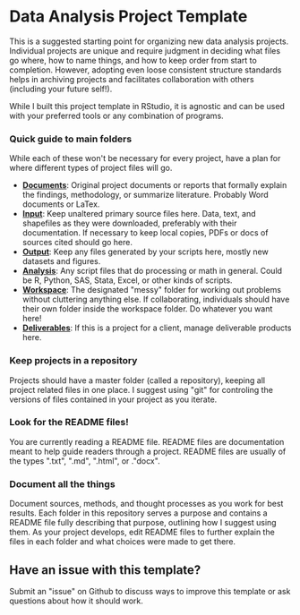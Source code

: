# Data Analysis Project Template

This is a suggested starting point for organizing new data analysis projects. Individual projects are unique and require judgment in deciding what files go where, how to name things, and how to keep order from start to completion. However, adopting even loose consistent structure standards helps in archiving projects and facilitates collaboration with others (including your future self!).

While I built this project template in RStudio, it is agnostic and can be used with your preferred tools or any combination of programs.

### Quick guide to main folders

While each of these won't be necessary for every project, have a plan for where different types of project files will go.

* [**Documents**](documents/README): Original project documents or reports that formally explain the findings, methodology, or summarize literature. Probably Word documents or LaTex.
* [**Input**](input/README): Keep unaltered primary source files here. Data, text, and shapefiles as they were downloaded, preferably with their documentation. If necessary to keep local copies, PDFs or docs of sources cited should go here.
* [**Output**](output/README): Keep any files generated by your scripts here, mostly new datasets and figures.
* [**Analysis**](analysis/README): Any script files that do processing or math in general. Could be R, Python, SAS, Stata, Excel, or other kinds of scripts.
* [**Workspace**](workspace/README.html): The designated "messy" folder for working out problems without cluttering anything else. If collaborating, individuals should have their own folder inside the workspace folder. Do whatever you want here!
* [**Deliverables**](deliverables/README): If this is a project for a client, manage deliverable products here.

### Keep projects in a repository
Projects should have a master folder (called a repository), keeping all project related files in one place. I suggest using "git" for controling the versions of files contained in your project as you iterate.

### Look for the README files!
You are currently reading a README file. README files are documentation meant to help guide readers through a project. README files are usually of the types ".txt", ".md", ".html", or ."docx".

### Document all the things
Document sources, methods, and thought processes as you work for best results. Each folder in this repository serves a purpose and contains a README file fully describing that purpose, outlining how I suggest using them. As your project develops, edit README files to further explain the files in each folder and what choices were made to get there.

## Have an issue with this template?

Submit an "issue" on Github to discuss ways to improve this template or ask questions about how it should work.